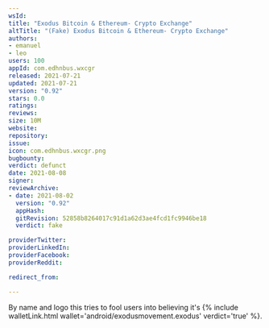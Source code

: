 ```yaml
---
wsId: 
title: "Exodus Bitcoin & Ethereum- Crypto Exchange"
altTitle: "(Fake) Exodus Bitcoin & Ethereum- Crypto Exchange"
authors:
- emanuel
- leo
users: 100
appId: com.edhnbus.wxcgr
released: 2021-07-21
updated: 2021-07-21
version: "0.92"
stars: 0.0
ratings: 
reviews: 
size: 10M
website: 
repository: 
issue: 
icon: com.edhnbus.wxcgr.png
bugbounty: 
verdict: defunct
date: 2021-08-08
signer: 
reviewArchive:
- date: 2021-08-02
  version: "0.92"
  appHash: 
  gitRevision: 52858b8264017c91d1a62d3ae4fcd1fc9946be18
  verdict: fake

providerTwitter: 
providerLinkedIn: 
providerFacebook: 
providerReddit: 

redirect_from:

---
```



By name and logo this tries to fool users into believing it's
{% include walletLink.html wallet='android/exodusmovement.exodus' verdict='true' %}.
